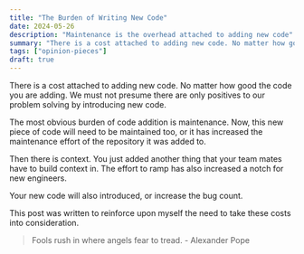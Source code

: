 ```yaml
---
title: "The Burden of Writing New Code"
date: 2024-05-26
description: "Maintenance is the overhead attached to adding new code"
summary: "There is a cost attached to adding new code. No matter how good the code you are adding. We must not presume there are only positives to our problem solving by introducing new code."
tags: ["opinion-pieces"]
draft: true
---
```


There is a cost attached to adding new code. No matter how good the code you are adding. We must not presume there are only positives to our problem solving by introducing new code.

The most obvious burden of code addition is maintenance. Now, this new piece of code will need to be maintained too, or it has increased the maintenance effort of the repository it was added to.

Then there is context. You just added another thing that your team mates have to build context in. The effort to ramp has also increased a notch for new engineers.

Your new code will also introduced, or increase the bug count.

This post was written to reinforce upon myself the need to take these costs into consideration.

> Fools rush in where angels fear to tread. - Alexander Pope
